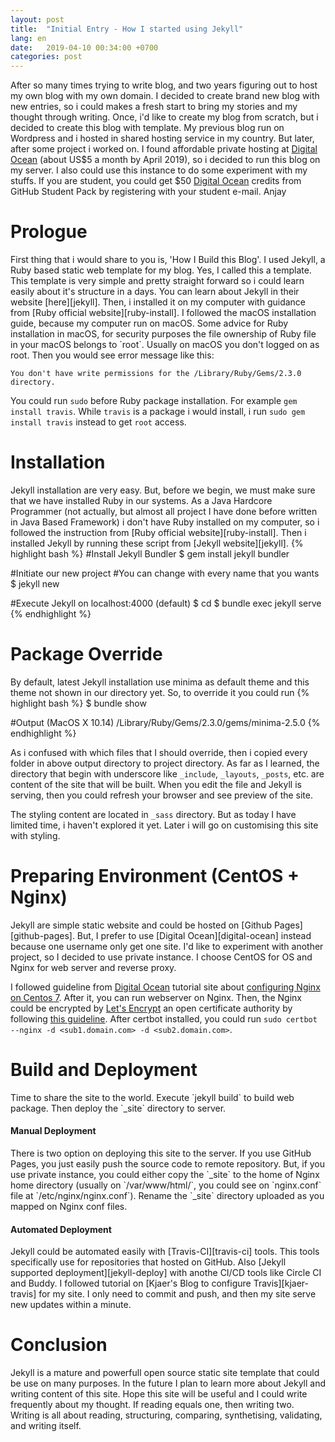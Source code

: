 ```yaml
---
layout: post
title:  "Initial Entry - How I started using Jekyll"
lang: en
date:   2019-04-10 00:34:00 +0700
categories: post
---
```

After so many times trying to write blog, and two years figuring out to host my own blog with my own domain. I decided to create brand new blog with new entries, so i could makes a fresh start to bring my stories and my thought through writing. Once, i'd like to create my blog from scratch, but i decided to create this blog with template. My previous blog run on Wordpress and i hosted in shared hosting service in my country. But later, after some project i worked on. I found affordable private hosting at [Digital Ocean][digital-ocean] (about US$5 a month by April 2019), so i decided to run this blog on my server. I also could use this instance to do some experiment with my stuffs. If you are student, you could get $50 [Digital Ocean][digital-ocean] credits from GitHub Student Pack by registering with your student e-mail. Anjay

<h1>Prologue</h1>
First thing that i would share to you is, 'How I Build this Blog'. I used Jekyll, a Ruby based static web template for my blog. Yes, I called this a template. This template is very simple and pretty straight forward so i could learn easily about it's structure in a days. You can learn about Jekyll in their website [here][jekyll]. Then, i installed it on my computer with guidance from [Ruby official website][ruby-install]. I followed the macOS installation guide, because my computer run on macOS. Some advice for Ruby installation in macOS, for security purposes the file ownership of Ruby file in your macOS belongs to `root`. Usually on macOS you don't logged on as root. Then you would see error message like this:

`You don't have write permissions for the /Library/Ruby/Gems/2.3.0 directory.`

You could run `sudo` before Ruby package installation. For example `gem install travis`. While `travis` is a package i would install, i run `sudo gem install travis` instead to get `root` access.

<h1>Installation</h1>
Jekyll installation are very easy. But, before we begin, we must make sure that we have installed Ruby in our systems. As a Java Hardcore Programmer (not actually, but almost all project I have done before written in Java Based Framework) i don't have Ruby installed on my computer, so i followed the instruction from [Ruby official website][ruby-install]. 
Then i installed Jekyll by running these script from [Jekyll website][jekyll].
{% highlight bash %}
#Install Jekyll Bundler
$ gem install jekyll bundler

#Initiate our new project
#You can change <projectname> with every name that you wants
$ jekyll new <projectname>

#Execute Jekyll on localhost:4000 (default)
$ cd <projectname>
$ bundle exec jekyll serve
{% endhighlight %}

<h1>Package Override</h1>
By default, latest Jekyll installation use minima as default theme and this theme not shown in our directory yet. So, to override it you could run 
{% highlight bash %}
$ bundle show

#Output (MacOS X 10.14)
/Library/Ruby/Gems/2.3.0/gems/minima-2.5.0
{% endhighlight %}

As i confused with which files that I should override, then i copied every folder in above output directory to project directory. As far as I learned, the directory that begin with underscore like `_include`, `_layouts`, `_posts`, etc. are content of the site that will be built. When you edit the file and Jekyll is serving, then you could refresh your browser and see preview of the site. 

The styling content are located in `_sass` directory. But as today I have limited time, i haven't explored it yet. Later i will go on customising this site with styling.

<h1>Preparing Environment (CentOS + Nginx)</h1>
Jekyll are simple static website and could be hosted on [Github Pages][github-pages]. But, I prefer to use [Digital Ocean][digital-ocean] instead because one username only get one site. I'd like to experiment with another project, so I decided to use private instance. I choose CentOS for OS and Nginx for web server and reverse proxy. 

I followed guideline from [Digital Ocean][digital-ocean] tutorial site about [configuring Nginx on Centos 7][do-centos-nginx]. After it, you can run webserver on Nginx. Then, the Nginx could be encrypted by [Let's Encrypt][lets-encrypt] an open certificate authority by following [this guideline][do-lets-encrypt]. After certbot installed, you could run `sudo certbot --nginx -d <sub1.domain.com> -d <sub2.domain.com>`.  

<h1>Build and Deployment</h1>
Time to share the site to the world. Execute `jekyll build` to build web package. Then deploy the `_site` directory to server.

<h4>Manual Deployment</h4>
There is two option on deploying this site to the server. If you use GitHub Pages, you just easily push the source code to remote repository. But, if you use private instance, you could either copy the `_site` to the home of Nginx home directory (usually on `/var/www/html/`, you could see on `nginx.conf` file at `/etc/nginx/nginx.conf`). Rename the `_site` directory uploaded as you mapped on Nginx conf files.

<h4>Automated Deployment</h4>
Jekyll could be automated easily with [Travis-CI][travis-ci] tools. This tools specifically use for repositories that hosted on GitHub. Also [Jekyll supported deployment][jekyll-deploy] with anothe CI/CD tools like Circle CI and Buddy. I followed tutorial on [Kjaer's Blog to configure Travis][kjaer-travis] for my site. I only need to commit and push, and then my site serve new updates within a minute.

<h1>Conclusion</h1>
Jekyll is a mature and powerfull open source static site template that could be use on many purposes. In the future I plan to learn more about Jekyll and writing content of this site. Hope this site will be useful and I could write frequently about my thought. If reading equals one, then writing two. Writing is all about reading, structuring, comparing, synthetising, validating, and writing itself. 


[jekyll]: https://jekyllrb.com/
[ruby-install]: https://www.ruby-lang.org/id/documentation/installation/
[jekyll-override]: https://jekyllrb.com/docs/themes/#overriding-theme-defaults
[jekyll-minima]: https://github.com/jekyll/minima
[jekyll-deploy]: https://jekyllrb.com/docs/deployment/
[github-pages]: https://pages.github.com
[digital-ocean]: https://m.do.co/c/29a941d89f44
[do-centos-nginx]: https://www.digitalocean.com/community/tutorials/how-to-install-nginx-on-centos-7
[do-lets-encrypt]: https://www.digitalocean.com/community/tutorials/how-to-secure-apache-with-let-s-encrypt-on-centos-7
[kjaer-travis]: https://kjaer.io/travis/
[lets-encrypt]: https://letsencrypt.org/
[travis-ci]: https://travis-ci.org/